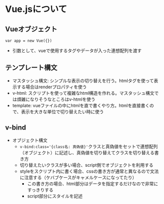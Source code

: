 # Vue.jsについて

## Vueオブジェクト

`var app = new Vue({})`
- 引数として、vueで使用するタグやデータが入った連想配列を渡す

## テンプレート構文
- マスタッシュ構文: シンプルな表示の切り替えを行う。htmlタグを使って表示する場合はrenderプロパティを使う
- v-html: スクリプトを使って複雑なhtml構造を作れる。マスタッシュ構文では煩雑になりそうなところはv-htmlを使う
- template: vueファイルの中にhtmlを直で書くやり方。htmlを直接書くので、表示を大きな単位で切り替えたい時に使う

## v-bind

- オブジェクト構文
  - `v-bind:class='{class名: 真偽値}'`クラスと真偽値をセットで連想配列（オブジェクト）に記述し、真偽値を切り替えてクラスを切り替える書き方
  - 切り替えたいクラスが多い場合、script側でオブジェクトを利用する
  - styleをスクリプト内に書く場合、cssの書き方が通常と異なるので文法に注意する（ケバブケースがキャメルケースになってたり）
    - この書き方の場合、html部分はデータを指定するだけなので非常にすっきりする
    - script部分にスタイルを記述

